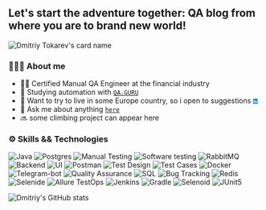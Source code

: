 ## Let's start the adventure together: QA blog from where you are to brand new world!
![Dmitriy Tokarev's card name](https://cardivo.vercel.app/api?name=Dmitriy%20Tokarev&description=Hello,%20there.%20I%27m%20a%20Certified%20Manual%20QA%20Engineer%20at%20financial%20industry.&image=https://user-images.githubusercontent.com/84909251/161111344-95d513a7-4fe3-446e-bf9d-7e3706056069.png&backgroundColor=%23E0E0E0&linkedin=Dmitriy%20Tokarev%20&github=13axiom&pattern=leaf&colorPattern=%23eaeaea)

### 🧑🏼‍💻 About me
 
- 🖐🏻 Certified Manual QA Engineer at the financial industry
- 🔧 Studying automation with <code>[QA.GURU](https://qa.guru/)</code>
- 💼 Want to try to live in some Europe country, so i open to suggestions [<img align="center" width="2%" title="Linkedin" src="/resources/logo/linkedinlogo.png">](www.linkedin.com/in/dmitriy-tokarev)
- 💬 Ask me about anything <code>[here](https://github.com/13axiom/13axiom/issues)</code>
- 🔜 some climbing project can appear here

### ⚙️ Skills && Technologies

![Java](https://img.shields.io/badge/-Java-111?&logo=Java&logoColor=007396)
![Postgres](https://img.shields.io/badge/-PostgreSQL-111?&logo=PostgreSQL)
![Manual Testing](https://img.shields.io/badge/-Manual%20Testing-111)
![Software testing](https://img.shields.io/badge/-Software%20Testing-111)
![RabbitMQ](https://img.shields.io/badge/-RabbitMQ-111?&logo=RabbitMQ)
![Backend](https://img.shields.io/badge/-Backend-111)
![UI](https://img.shields.io/badge/-UI-111)
![Postman](https://img.shields.io/badge/-Postman-111?&logo=Postman)
![Test Design](https://img.shields.io/badge/-Test%20Design-111)
![Test Cases](https://img.shields.io/badge/-Test%20Cases-111)
![Docker](https://img.shields.io/badge/-Docker-111?&logo=Docker)
![Telegram-bot](https://img.shields.io/badge/-Telegram%20bot-111?&logo=Telegram)
![Quality Assurance](https://img.shields.io/badge/-Quality%20Assurance-111)
![SQL](https://img.shields.io/badge/-SQL-111?&logo=MySQL)
![Bug Tracking](https://img.shields.io/badge/-Bug%20Tracking-111)
![Redis](https://img.shields.io/badge/-Redis-111?&logo=Redis)
![Selenide](https://img.shields.io/badge/-Selenide-111?&logo=Selenide)
![Allure TestOps](https://img.shields.io/badge/-Allure%20TestOps-111)
![Jenkins](https://img.shields.io/badge/-Jenkins-111?&logo=Jenkins)
![Gradle](https://img.shields.io/badge/-Gradle-111?&logo=Gradle)
![Selenoid](https://img.shields.io/badge/-Selenoid-111?&logo=Selenoid)
![JUnit5](https://img.shields.io/badge/-JUnit5-111?&logo=JUnit5)









![Dmitriy's GitHub stats](https://github-readme-stats.vercel.app/api?username=13axiom&hide=contribs,prs&show_icons=true&theme=dracula)



<!--
**13axiom/13axiom** is a ✨ _special_ ✨ repository because its `README.md` (this file) appears on your GitHub profile.

name=Dmitriy%20Tokarev&description=Hello,$20there.%20I%27m%20a%20Certifiedt%20Manual%20QA%20Engineer%20at%20financial%20industry.&image=https://avatars.githubusercontent.com/u/33148052?v=4&backgroundColor=%23ecf0f1&instagram=satyawikananda&linkedin=I%20Gusti%20Ngurah%20Satya%20%20Wikananda&github=satyawikananda&twitter=satya_wikananda&pattern=leaf&colorPattern=%23eaeaea)![5434378]()


Here are some ideas to get you started:

- 🔭 I’m currently working on ...
- 🌱 I’m currently learning ...
- 👯 I’m looking to collaborate on ...
- 🤔 I’m looking for help with ...
- 💬 Ask me about ...
- 📫 How to reach me: ...
- 😄 Pronouns: ...
- ⚡ Fun fact: ...
-->
